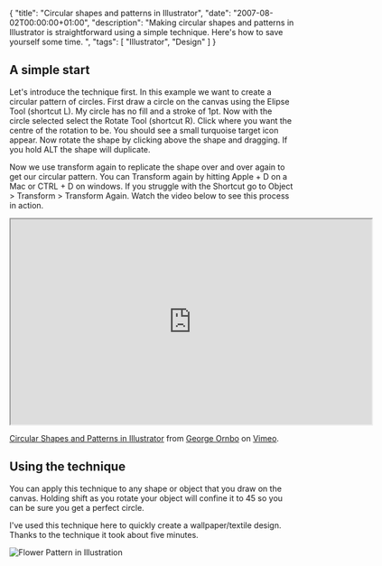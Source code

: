 {
  "title": "Circular shapes and patterns in Illustrator",
  "date": "2007-08-02T00:00:00+01:00",
  "description": "Making circular shapes and patterns in Illustrator is straightforward using a simple technique. Here's how to save yourself some time. ",
  "tags": [
    "Illustrator",
    "Design"
  ]
}

## A simple start

Let's introduce the technique first. In this example we want to create a circular pattern of circles. First draw a circle on the canvas using the Elipse Tool (shortcut L). My circle has no fill and a stroke of 1pt. Now with the circle selected select the Rotate Tool (shortcut R). Click where you want the centre of the rotation to be. You should see a small turquoise target icon appear. Now rotate the shape by clicking above the shape and dragging. If you hold ALT the shape will duplicate.

Now we use transform again to replicate the shape over and over again to get our circular pattern. You can Transform again by hitting Apple + D on a Mac or CTRL + D on windows. If you struggle with the Shortcut go to Object > Transform > Transform Again. Watch the video below to see this process in action.

<iframe src="https://player.vimeo.com/video/32934009?title=0&amp;byline=0&amp;portrait=0" width="640" height="364" allowFullScreen></iframe>

<a href="https://vimeo.com/32934009">Circular Shapes and Patterns in Illustrator</a> from <a href="https://vimeo.com/shapeshed">George Ornbo</a> on <a href="https://vimeo.com">Vimeo</a>.

## Using the technique

You can apply this technique to any shape or object that you draw on the canvas. Holding shift as you rotate your object will confine it to 45 so you can be sure you get a perfect circle.

I've used this technique here to quickly create a wallpaper/textile design. Thanks to the technique it took about five minutes. 

![Flower Pattern in Illustration][1]

 [1]: /images/articles/circle_pattern.png 
